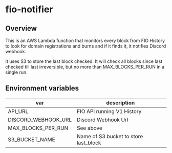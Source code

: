 # fio-notifier

## Overview
This is an AWS Lambda function that monitors every block from FIO History to look for domain registrations and burns and if it finds it, it notifies Discord webhook.

It uses S3 to store the last block checked. It will check all blocks since last checked till last irreversible, but no more than MAX_BLOCKS_PER_RUN in a single run.

## Environment variables
|var|description|
|---|---|
|API_URL|FIO API running V1 History|
|DISCORD_WEBHOOK_URL|Discord Webhook Url|
|MAX_BLOCKS_PER_RUN|See above|
|S3_BUCKET_NAME|Name of S3 bucket to store last_block|
